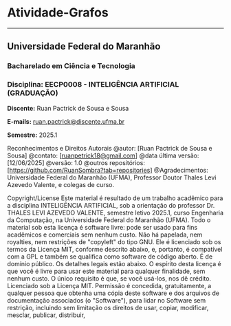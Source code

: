 # Atividade-Grafos
---

## Universidade Federal do Maranhão  
### Bacharelado em Ciência e Tecnologia 
### Disciplina: **EECP0008 - INTELIGÊNCIA ARTIFICIAL (GRADUAÇÃO)**  
**Discente:** Ruan Pactrick de Sousa e Sousa
  

**E-mails:** ruan.pactrick@discente.ufma.br

**Semestre:** 2025.1  

Reconhecimentos e Direitos Autorais
@autor: [Ruan Pactrick de Sousa e Sousa]
@contato: [ruanpetrick18@gmail.com]
@data última versão: [12/06/2025] 
@versão: 1.0 
@outros repositórios: [https://github.com/RuanSombra?tab=repositories]
@Agradecimentos: Universidade Federal do Maranhão (UFMA), Professor Doutor 
Thales Levi Azevedo Valente, e colegas de curso. 

Copyright/License 
Este material é resultado de um trabalho acadêmico para a disciplina 
INTELIGÊNCIA ARTIFICIAL, sob a orientação do professor Dr. THALES LEVI 
AZEVEDO VALENTE, semestre letivo 2025.1, curso Engenharia da Computação, 
na Universidade Federal do Maranhão (UFMA). Todo o material sob esta licença é 
software livre: pode ser usado para fins acadêmicos e comerciais sem nenhum custo. 
Não há papelada, nem royalties, nem restrições de "copyleft" do tipo GNU. Ele é 
licenciado sob os termos da Licença MIT, conforme descrito abaixo, e, portanto, é 
compatível com a GPL e também se qualifica como software de código aberto. É de 
domínio público. Os detalhes legais estão abaixo. O espírito desta licença é que você 
é livre para usar este material para qualquer finalidade, sem nenhum custo. O único 
requisito é que, se você usá-los, nos dê crédito. 
Licenciado sob a Licença MIT. Permissão é concedida, gratuitamente, a qualquer 
pessoa que obtenha uma cópia deste software e dos arquivos de documentação 
associados (o "Software"), para lidar no Software sem restrição, incluindo sem 
limitação os direitos de usar, copiar, modificar, mesclar, publicar, distribuir, 
